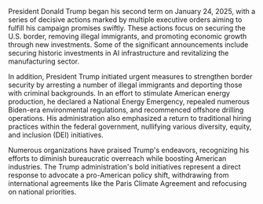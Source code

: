 President Donald Trump began his second term on January 24, 2025, with a series of decisive actions marked by multiple executive orders aiming to fulfill his campaign promises swiftly. These actions focus on securing the U.S. border, removing illegal immigrants, and promoting economic growth through new investments. Some of the significant announcements include securing historic investments in AI infrastructure and revitalizing the manufacturing sector.

In addition, President Trump initiated urgent measures to strengthen border security by arresting a number of illegal immigrants and deporting those with criminal backgrounds. In an effort to stimulate American energy production, he declared a National Energy Emergency, repealed numerous Biden-era environmental regulations, and recommenced offshore drilling operations. His administration also emphasized a return to traditional hiring practices within the federal government, nullifying various diversity, equity, and inclusion (DEI) initiatives.

Numerous organizations have praised Trump's endeavors, recognizing his efforts to diminish bureaucratic overreach while boosting American industries. The Trump administration's bold initiatives represent a direct response to advocate a pro-American policy shift, withdrawing from international agreements like the Paris Climate Agreement and refocusing on national priorities.